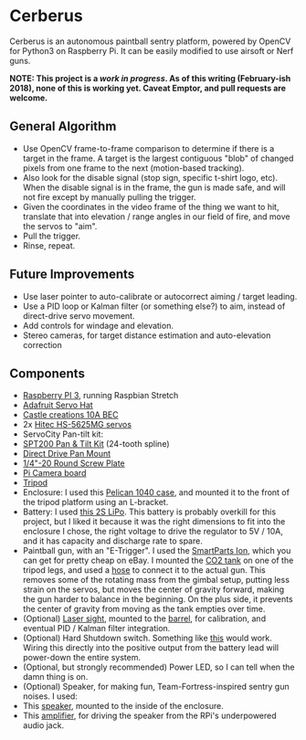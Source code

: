 # Cerberus
 Cerberus is an autonomous paintball sentry platform, powered by OpenCV for Python3 on Raspberry Pi. It can be easily modified to use airsoft or Nerf guns.

**NOTE: This project is a _work in progress_. As of this writing (February-ish 2018), none of this is working yet. Caveat Emptor, and pull requests are welcome.**

## General Algorithm
* Use OpenCV frame-to-frame comparison to determine if there is a target in the frame. A target is the largest contiguous "blob" of changed pixels from one frame to the next (motion-based tracking).
* Also look for the disable signal (stop sign, specific t-shirt logo, etc). When the disable signal is in the frame, the gun is made safe, and will not fire except by manually pulling the trigger.
* Given the coordinates in the video frame of the thing we want to hit, translate that into elevation / range angles in our field of fire, and move the servos to "aim".
* Pull the trigger.
* Rinse, repeat.

## Future Improvements
* Use laser pointer to auto-calibrate or autocorrect aiming / target leading.
* Use a PID loop or Kalman filter (or something else?) to aim, instead of direct-drive servo movement.
* Add controls for windage and elevation.
* Stereo cameras, for target distance estimation and auto-elevation correction

## Components
* [Raspberry PI 3](https://www.raspberrypi.org/products/raspberry-pi-3-model-b/), running Raspbian Stretch
* [Adafruit Servo Hat](https://www.adafruit.com/product/2327)
* [Castle creations 10A BEC](http://www.castlecreations.com/en/cc-bec-010-0004-00)
* 2x [Hitec HS-5625MG servos](http://hitecrcd.com/products/servos/sport-servos/digital-sport-servos/hs-5625mg-high-speed-metal-gear-servo/product)
* ServoCity Pan-tilt kit:
 * [SPT200 Pan & Tilt Kit](https://www.servocity.com/spt200) (24-tooth spline)
 * [Direct Drive Pan Mount](https://www.servocity.com/ddp-bm)
 * [1/4"-20 Round Screw Plate](https://www.servocity.com/0-250-20-round-screw-plate)
* [Pi Camera board](https://www.adafruit.com/product/3099)
* [Tripod](https://www.amazon.com/dp/B005KP473Q)
* Enclosure: I used this [Pelican 1040 case](https://www.amazon.com/dp/B002E9GQEE), and mounted it to the front of the tripod platform using an L-bracket.
* Battery: I used [this 2S LiPo](https://hobbyking.com/en_us/turnigy-nano-tech-ultimate-4600mah-2s2p-90c-hardcase-lipo-short-pack-roar-brca-approved.html). This battery is probably overkill for this project, but I liked it because it was the right dimensions to fit into the enclosure I chose, the right voltage to drive the regulator to 5V / 10A, and it has capacity and discharge rate to spare.
* Paintball gun, with an "E-Trigger". I used the [SmartParts Ion](http://www.ebay.com/bhp/ion-paintball-gun), which you can get for pretty cheap on eBay. I mounted the [CO2 tank](https://www.amazon.com/dp/B01N1XA944) on one of the tripod legs, and used a [hose](https://www.amazon.com/dp/B0000B37UH) to connect it to the actual gun. This removes some of the rotating mass from the gimbal setup, putting less strain on the servos, but moves the center of gravity forward, making the gun harder to balance in the beginning. On the plus side, it prevents the center of gravity from moving as the tank empties over time.
* (Optional) [Laser sight](https://www.amazon.com/gp/product/B00X356WZQ), mounted to the [barrel](https://www.amazon.com/gp/product/B01DQCWOR0), for calibration, and eventual PID / Kalman filter integration.
* (Optional) Hard Shutdown switch. Something like [this](https://www.sparkfun.com/products/11138) would work. Wiring this directly into the positive output from the battery lead will power-down the entire system.
* (Optional, but strongly recommended) Power LED, so I can tell when the damn thing is on.
* (Optional) Speaker, for making fun, Team-Fortress-inspired sentry gun noises. I used:
 * This [speaker](https://www.adafruit.com/product/1674), mounted to the inside of the enclosure.
 * This [amplifier](https://www.adafruit.com/product/2130), for driving the speaker from the RPi's underpowered audio jack.
